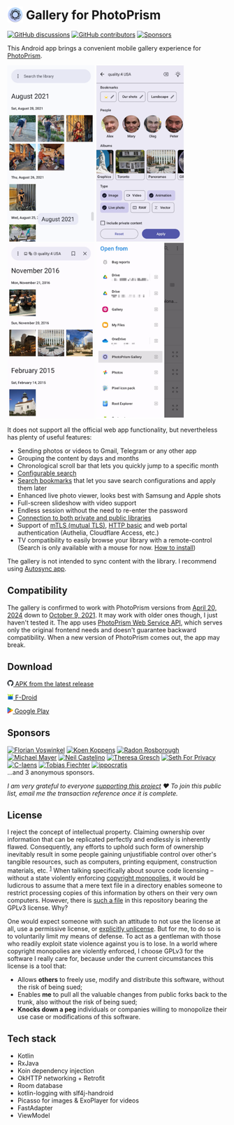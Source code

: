 # <img src="app/src/main/res/mipmap-hdpi/ic_launcher.png" alt="Icon" style="vertical-align: bottom; height: 36px;"/> Gallery for PhotoPrism

[![GitHub discussions](https://img.shields.io/github/discussions/Radiokot/photoprism-android-client?label=Discussions&color=e2e0f6&style=flat-square)](https://github.com/Radiokot/photoprism-android-client/discussions) 
[![GitHub contributors](https://img.shields.io/github/contributors/Radiokot/photoprism-android-client?label=Contributors&color=e2e0f6&style=flat-square)](https://github.com/Radiokot/photoprism-android-client/graphs/contributors) 
[![Sponsors](https://img.shields.io/static/v1?label=Sponsors&message=13&color=e2e0f6&style=flat-square)](#sponsors) 

This Android app brings a convenient mobile gallery experience for [PhotoPrism](https://www.photoprism.app/).

<p float="left">
<img src="fastlane/metadata/android/en-US/images/phoneScreenshots/1.png" width=200 />
<img src="fastlane/metadata/android/en-US/images/phoneScreenshots/2.png" width=200 />
<img src="fastlane/metadata/android/en-US/images/phoneScreenshots/3.png" width=200 />
<img src="fastlane/metadata/android/en-US/images/phoneScreenshots/4.png" width=200 />
</p>

It does not support all the official web app functionality, but nevertheless has plenty of useful features:
- Sending photos or videos to Gmail, Telegram or any other app
- Grouping the content by days and months
- Chronological scroll bar that lets you quickly jump to a specific month
- [Configurable search](https://github.com/Radiokot/photoprism-android-client/wiki/How-to-search-the-library)
- [Search bookmarks](https://github.com/Radiokot/photoprism-android-client/wiki/How-to-use-search-bookmarks) that let you save search configurations and apply them later
- Enhanced live photo viewer, looks best with Samsung and Apple shots
- Full-screen slideshow with video support
- Endless session without the need to re-enter the password
- [Connection to both private and public libraries](https://github.com/Radiokot/photoprism-android-client/wiki/Connection-guide)
- Support of [mTLS (mutual TLS)](https://github.com/Radiokot/photoprism-android-client/wiki/How-to-connect-to-a-library-with-mTLS-(mutual-TLS)-auth%3F), [HTTP basic](https://github.com/Radiokot/photoprism-android-client/wiki/Connection-guide) and web portal authentication (Authelia, Cloudflare Access, etc.)
- TV compatibility to easily browse your library with a remote-control (Search is only available with a mouse for now. [How to install](https://github.com/Radiokot/photoprism-android-client/issues/66#issuecomment-1667426238))

The gallery is not intended to sync content with the library. 
I recommend using [Autosync app](https://play.google.com/store/apps/details?id=com.ttxapps.autosync).

## Compatibility
The gallery is confirmed to work with PhotoPrism versions from 
[April 20, 2024](https://github.com/photoprism/photoprism/releases/tag/240420-ef5f14bc4) 
down to [October 9, 2021](https://github.com/photoprism/photoprism/releases/tag/211009-d6cc8df5). 
It may work with older ones though, I just haven't tested it.
The app uses [PhotoPrism Web Service API](https://docs.photoprism.app/developer-guide/api/), 
which serves only the original frontend needs and doesn't guarantee backward compatibility. 
When a new version of PhotoPrism comes out, the app may break.

## Download
[<img src="repository-assets/icon-github.svg" alt="APK" style="height: 1em;"/> APK from the latest release](https://github.com/Radiokot/photoprism-android-client/releases/latest)


[<img src="repository-assets/icon-fdroid.png" alt="F-Droid" style="height: 1em;"/> F-Droid](https://f-droid.org/packages/ua.com.radiokot.photoprism)


[<img src="repository-assets/icon-gplay.svg" alt="Google Play" style="height: 1em;"/> Google Play](https://play.google.com/store/apps/details?id=ua.com.radiokot.photoprism)

## Sponsors
[<img src="https://avatars.githubusercontent.com/u/5047127?s=100" alt="Florian Voswinkel" title="Florian Voswinkel" height=70 />](https://github.com/FlorentBrianFoxcorner)
[<img src="https://avatars.githubusercontent.com/u/9214215?s=100" alt="Koen Koppens" title="Koen Koppens" height=70 />](https://github.com/koen81)
[<img src="https://avatars.githubusercontent.com/u/6559064?s=100" alt="Radon Rosborough" title="Radon Rosborough" height=70 />](https://github.com/raxod502)
[<img src="https://avatars.githubusercontent.com/u/301686?s=100" alt="Michael Mayer" title="Michael Mayer" height=70 />](https://github.com/lastzero)
[<img src="https://avatars.githubusercontent.com/u/2885748?s=100" alt="Neil Castelino" title="Neil Castelino" height=70 />](https://github.com/TwistTheNeil)
[<img src="https://avatars.githubusercontent.com/u/15210372?s=100" alt="Theresa Gresch" title="Theresa Gresch" height=70 />](https://github.com/graciousgrey)
[<img src="https://avatars.githubusercontent.com/u/40500387?s=100" alt="Seth For Privacy" title="Seth For Privacy" height=70 />](https://github.com/sethforprivacy)
[<img src="https://avatars.githubusercontent.com/u/111684368?s=100" alt="C-Iaens" title="C-Iaens" height=70 />](https://github.com/C-Iaens)
[<img src="https://avatars.githubusercontent.com/u/6351543?s=100" alt="Tobias Fiechter" title="Tobias Fiechter" height=70 />](https://github.com/tobiasfiechter)
[<img src="https://avatars.githubusercontent.com/u/52239579?s=100" alt="ippocratis" title="ippocratis" height=70 />](https://github.com/ippocratis)
<br>
…and 3 anonymous sponsors.

*I am very grateful to everyone [supporting this project](https://radiokot.com.ua/tip) ❤️ To join this public list, email me the transaction reference once it is complete. &emsp;*

## License
I reject the concept of intellectual property. Claiming ownership over information that can be replicated perfectly and endlessly is inherently flawed. Consequently, any efforts to uphold such form of ownership inevitably result in some people gaining unjustifiable control over other's tangible resources, such as computers, printing equipment, construction materials, etc. <sup>[1](repository-assets/kinsella_against_intellectual_property.pdf)</sup>
When talking specifically about source code licensing – without a state violently enforcing [copyright monopolies](https://torrentfreak.com/language-matters-framing-the-copyright-monopoly-so-we-can-keep-our-liberties-130714/), it would be ludicrous to assume that a mere text file in a directory enables someone to restrict processing copies of this information by others on their very own computers. 
However, there is [such a file](LICENSE) in this repository bearing the GPLv3 license. Why?

One would expect someone with such an attitude to not use the license at all, use a permissive license, or [explicitly unlicense](https://unlicense.org/).
But for me, to do so is to voluntarily limit my means of defense. To act as a gentleman with those who readily exploit state violence against you is to lose.
In a world where copyright monopolies are violently enforced, I choose GPLv3 for the software I really care for, because under the current circumstances this license is a tool that:
- Allows **others** to freely use, modify and distribute this software, without the risk of being sued;
- Enables **me** to pull all the valuable changes from public forks back to the trunk, also without the risk of being sued;
- **Knocks down a peg** individuals or companies willing to monopolize their use case or modifications of this software.

## Tech stack
- Kotlin
- RxJava
- Koin dependency injection
- OkHTTP networking + Retrofit
- Room database
- kotlin-logging with slf4j-handroid
- Picasso for images & ExoPlayer for videos
- FastAdapter
- ViewModel
